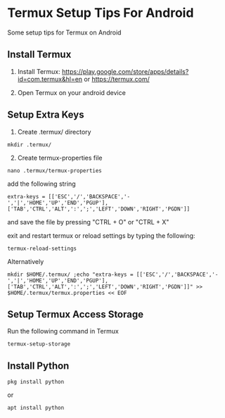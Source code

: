# Termux Setup Tips For Android
Some setup tips for Termux on Android


## Install Termux
1. Install Termux:
https://play.google.com/store/apps/details?id=com.termux&hl=en or https://termux.com/

2. Open Termux on your android device

## Setup Extra Keys
1. Create .termux/ directory
```shell
mkdir .termux/
```

2. Create termux-properties file
```shell
nano .termux/termux-properties
```

add the following string
```nanorc
extra-keys = [['ESC','/','BACKSPACE','-','|','HOME','UP','END','PGUP'],['TAB','CTRL','ALT',':',';','LEFT','DOWN','RIGHT','PGDN']]
```

and save the file by pressing "CTRL + O" or "CTRL + X"

exit and restart termux or reload settings by typing the following:
```shell
termux-reload-settings
```

Alternatively
```shell
mkdir $HOME/.termux/ ;echo "extra-keys = [['ESC','/','BACKSPACE','-','|','HOME','UP','END','PGUP'],['TAB','CTRL','ALT',':',';','LEFT','DOWN','RIGHT','PGDN']]" >> $HOME/.termux/termux.properties << EOF
```

## Setup Termux Access Storage
Run the following command in Termux
```shell
termux-setup-storage
```

## Install Python
```shell
pkg install python
```
or
```shell
apt install python
```
